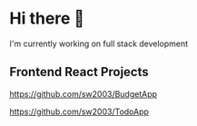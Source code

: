 # Hi there 👋

I'm currently working on full stack development

## Frontend React Projects
https://github.com/sw2003/BudgetApp

https://github.com/sw2003/TodoApp
